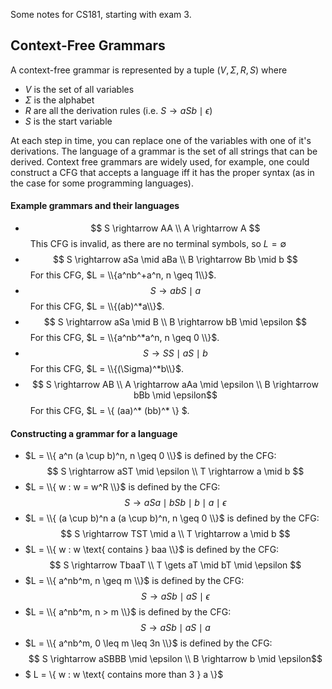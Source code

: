 
Some notes for CS181, starting with exam 3.

## Context-Free Grammars

A context-free grammar is represented by a tuple $( V, \Sigma, R, S)$ where
* $V$ is the set of all variables
* $\Sigma$ is the alphabet
* $R$ are all the derivation rules (i.e. $S \rightarrow aSb \mid \epsilon$)
* $S$ is the start variable

At each step in time, you can replace one of the variables with one of it's derivations.
The language of a grammar is the set of all strings that can be derived. Context free grammars are widely used, for example, one could construct a CFG that accepts a language iff it has the proper syntax (as in the case for some programming languages).

#### Example grammars and their languages

* $$ S \rightarrow AA
   \\ A \rightarrow A $$ &nbsp; This CFG is invalid, as there are no terminal symbols, so $L = \emptyset$
* $$ S \rightarrow aSa \mid aBa
   \\ B \rightarrow Bb \mid b $$ &nbsp; For this CFG, $L = \\{a^nb^+a^n,  n \geq 1\\}$. 
* $$ S \rightarrow abS \mid a$$ &nbsp; For this CFG, $L = \\{(ab)^*a\\}$.
* $$ S \rightarrow aSa \mid B
   \\ B \rightarrow bB \mid \epsilon $$ &nbsp; For this CFG, $L = \\{a^nb^*a^n, n \geq 0 \\}$.
* $$ S \rightarrow SS \mid aS \mid b$$ &nbsp; For this CFG, $L = \\{(\Sigma)^*b\\}$.
* $$ S \rightarrow AB \\ A \rightarrow aAa \mid \epsilon
   \\ B \rightarrow bBb \mid \epsilon$$ &nbsp; For this CFG, $L = \\{ (aa)^* (bb)^* \\} $.

#### Constructing a grammar for a language

* $L = \\{ a^n (a \cup b)^n, n \geq 0 \\}$ is defined by the CFG: &nbsp; $$ S \rightarrow aST \mid \epsilon \\ T \rightarrow a \mid b $$
* $L = \\{ w : w = w^R  \\}$  is defined by the CFG: &nbsp; $$ S \rightarrow aSa \mid bSb \mid b \mid a \mid \epsilon $$
* $L = \\{ (a \cup b)^n a (a \cup b)^n, n \geq 0 \\}$  is defined by the CFG: &nbsp; $$ S \rightarrow TST \mid a \\ T \rightarrow a \mid b $$
* $L = \\{ w : w \text{ contains } baa \\}$  is defined by the CFG: &nbsp; $$ S \rightarrow TbaaT \\ T \gets aT \mid bT \mid \epsilon $$
* $L = \\{ a^nb^m, n \geq  m \\}$  is defined by the CFG: &nbsp; $$ S \rightarrow aSb \mid aS \mid \epsilon$$
* $L = \\{ a^nb^m, n >  m \\}$  is defined by the CFG: &nbsp; $$ S \rightarrow aSb \mid aS \mid a$$
* $L = \\{ a^nb^m, 0 \leq m \leq 3n \\}$  is defined by the CFG: &nbsp; $$ S \rightarrow aSBBB \mid \epsilon \\ B \rightarrow b \mid \epsilon$$
* $ L = \\{ w :  w \text{ contains more than 3 } a \\}$


